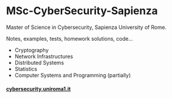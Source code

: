 # MSc-CyberSecurity-Sapienza

Master of Science in Cybersecurity, Sapienza University of Rome.

Notes, examples, tests, homework solutions, code...

- Cryptography
- Network Infrastructures
- Distributed Systems
- Statistics
- Computer Systems and Programming (partially)


#### [cybersecurity.uniroma1.it](https://cybersecurity.uniroma1.it/home)
